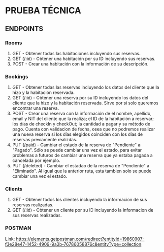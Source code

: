 # PRUEBA TÉCNICA

## ENDPOINTS

### Rooms

1. GET - Obtener todas las habitaciones incluyendo sus reservas.
2. GET (/:id) - Obtener una habitación por su ID incluyendo sus reservas.
3. POST - Crear una habitación con la información de su descripción.

### Bookings

1. GET - Obtener todas las reservas incluyendo los datos del cliente que la hizo y la habitación reservada.
2. GET (/:id) - Obtener una reserva por su ID incluyendo los datos del cliente que la hizo y la habitación reservada. Sirve por si solo queremos encontrar una reserva.
3. POST - Crear una reserva con la información de el nombre, apellido, email y NIT del cliente que la realiza; el ID de la habitación a reservar; los días de checkIn y checkOut; la cantidad a pagar y su método de pago. Cuenta con validacion de fecha, osea que no podremos realizar una nueva reserva si los días elegidos coinciden con los días de reservas previamente realizdas.
4. PUT (/paid) - Cambiar el estado de la reserva de "Pendiente" a "Pagado". Sólo se puede cambiar una vez el estado, para evitar problemas a futuros de cambiar una reserva que ya estaba pagada a cancelada por ejemplo.
5. PUT (/deleted) - Cambiar el estadao de la reserva de "Pendiente" a "Eliminado". Al igual que la anterior ruta, esta tambien solo se puede cambiar una vez el estado.

### Clients

1. GET - Obtener todos los clientes incluyendo la informacion de sus reservas realizadas.
2. GET (/:id) - Obtener un cliente por su ID incluyendo la informacion de sus reservas realizadas.

### POSTMAN

Link: https://elements.getpostman.com/redirect?entityId=19860907-f3e28e47-1452-4909-9a3b-76786058876c&entityType=collection
